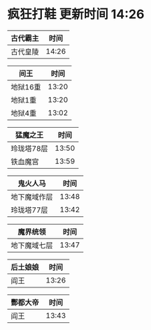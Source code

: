 # 疯狂打鞋 更新时间 14:26

| 古代霸主   | 时间    |
|--------|-------|
| 古代皇陵 | 14:26 |

| 间王   | 时间    |
|--------|-------|
| 地狱16重 | 13:20 |
| 地狱1重 | 13:20 |
| 地狱4重 | 13:02 |

| 猛魔之王   | 时间    |
|--------|-------|
| 玲珑塔78层 | 13:50 |
| 铁血魔宫 | 13:59 |

| 鬼火人马   | 时间    |
|--------|-------|
| 地下魔域作层 | 13:48 |
| 玲珑塔77层 | 13:42 |

| 魔界统领   | 时间    |
|--------|-------|
| 地下魔域七层 | 13:47 |

| 后土娘娘   | 时间    |
|--------|-------|
| 阎王 | 13:26 |

| 酆都大帝   | 时间    |
|--------|-------|
| 阎王 | 13:43 |